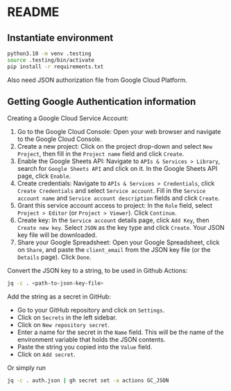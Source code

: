 # README

## Instantiate environment

```bash
python3.10 -m venv .testing
source .testing/bin/activate
pip install -r requirements.txt
```

Also need JSON authorization file from Google Cloud Platform.

## Getting Google Authentication information

Creating a Google Cloud Service Account:

1. Go to the Google Cloud Console: Open your web browser and navigate to the Google Cloud Console.
1. Create a new project: Click on the project drop-down and select `New Project`, then fill in the `Project name` field and click `Create`.
1. Enable the Google Sheets API: Navigate to `APIs & Services > Library`, search for `Google Sheets API` and click on it. In the Google Sheets API page, click `Enable`.
1. Create credentials: Navigate to `APIs & Services > Credentials`, click `Create Credentials` and select `Service account`. Fill in the `Service account name` and `Service account description` fields and click `Create`.
1. Grant this service account access to project: In the `Role` field, select `Project > Editor` (or `Project > Viewer`). Click `Continue`.
1. Create key: In the `Service account` details page, click `Add Key`, then `Create new key`. Select `JSON` as the key type and click `Create`. Your JSON key file will be downloaded.
1. Share your Google Spreadsheet: Open your Google Spreadsheet, click on `Share`, and paste the `client_email` from the JSON key file (or the `Details` page). Click `Done`.


Convert the JSON key to a string, to be used in Github Actions:

```bash
jq -c . <path-to-json-key-file>
```



Add the string as a secret in GitHub:

-  Go to your GitHub repository and click on `Settings`.
-   Click on `Secrets` in the left sidebar.
-   Click on `New repository secret`.
-   Enter a name for the secret in the `Name` field. This will be the name of the environment variable that holds the JSON contents.
-   Paste the string you copied into the `Value` field.
-   Click on `Add secret`.

Or simply run

```bash
jq -c . auth.json | gh secret set -a actions GC_JSON
```



